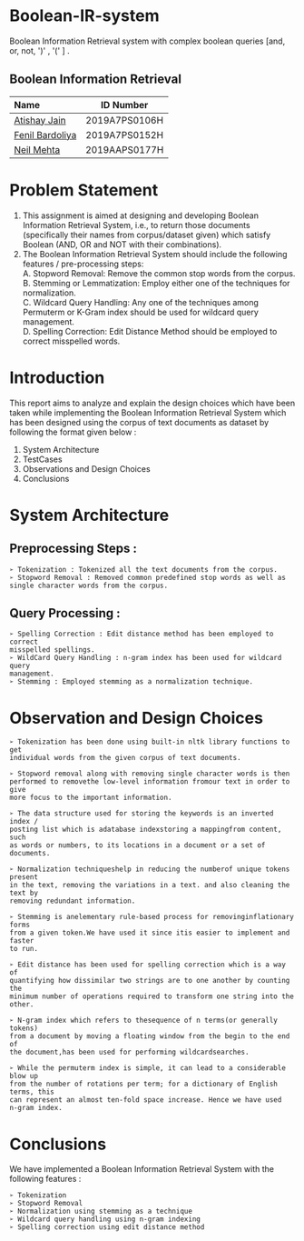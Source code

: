 # Boolean-IR-system
Boolean Information Retrieval system with complex boolean queries [and, or, not,  ')' , '('  ] .

## Boolean Information Retrieval

| Name                                       |   ID Number   |
| :----------------------------------------- | :-----------: |
| [Atishay Jain](https://github.com/AtishayJain11) | 2019A7PS0106H |
| [Fenil Bardoliya](https://github.com/FB57)  | 2019A7PS0152H |
| [Neil Mehta](https://github.com/neilmehta31)        | 2019AAPS0177H |

# Problem Statement

1. This assignment is aimed at designing and developing Boolean
Information Retrieval System, i.e., to return those documents (specifically
their names from corpus/dataset given) which satisfy Boolean (AND, OR
and NOT with their combinations).
2. The Boolean Information Retrieval System should include the following
features / pre-processing steps:
  <br/>A. Stopword Removal: Remove the common stop words from the corpus.
  <br/>B. Stemming or Lemmatization: Employ either one of the techniques for
normalization.
  <br/>C. Wildcard Query Handling: Any one of the techniques among Permuterm
or K-Gram index should be used for wildcard query management. 
  <br/>D. Spelling Correction: Edit Distance Method should be employed to
correct misspelled words.

# Introduction

This report aims to analyze and explain the design choices which have been
taken while implementing the Boolean Information Retrieval System which has
been designed using the corpus of text documents as dataset by following the
format given below :

1. System Architecture
2. TestCases
3. Observations and Design Choices
4. Conclusions


# System Architecture

## Preprocessing Steps :

```
➢ Tokenization : Tokenized all the text documents from the corpus.
➢ Stopword Removal : Removed common predefined stop words as well as
single character words from the corpus.
```
## Query Processing :

```
➢ Spelling Correction : Edit distance method has been employed to correct
misspelled spellings.
➢ WildCard Query Handling : n-gram index has been used for wildcard query
management.
➢ Stemming : Employed stemming as a normalization technique.
```



# Observation and Design Choices

```
➢ Tokenization has been done using built-in nltk library functions to get
individual words from the given corpus of text documents.
```
```
➢ Stopword removal along with removing single character words is then
performed to removethe low-level information fromour text in order to give
more focus to the important information.
```
```
➢ The data structure used for storing the keywords is an inverted index /
posting list which is adatabase indexstoring a mappingfrom content, such
as words or numbers, to its locations in a document or a set of documents.
```
```
➢ Normalization techniqueshelp in reducing the numberof unique tokens present
in the text, removing the variations in a text. and also cleaning the text by 
removing redundant information.
```
```
➢ Stemming is anelementary rule-based process for removinginflationary forms 
from a given token.We have used it since itis easier to implement and faster 
to run.
```
```
➢ Edit distance has been used for spelling correction which is a way of
quantifying how dissimilar two strings are to one another by counting the
minimum number of operations required to transform one string into the other.
```
```
➢ N-gram index which refers to thesequence of n terms(or generally tokens)
from a document by moving a floating window from the begin to the end of
the document,has been used for performing wildcardsearches.
```
```
➢ While the permuterm index is simple, it can lead to a considerable blow up
from the number of rotations per term; for a dictionary of English terms, this
can represent an almost ten-fold space increase. Hence we have used
n-gram index.
```
# Conclusions

We have implemented a Boolean Information Retrieval System with the following
features :

```
➢ Tokenization
➢ Stopword Removal
➢ Normalization using stemming as a technique
➢ Wildcard query handling using n-gram indexing
➢ Spelling correction using edit distance method
```
